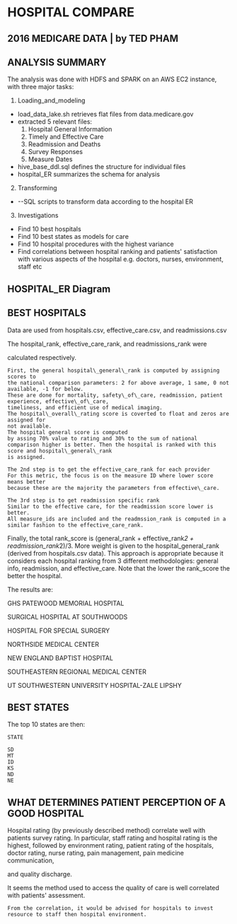 # HOSPITAL COMPARE

## 2016 MEDICARE DATA | by TED PHAM

## ANALYSIS SUMMARY

The analysis was done with HDFS and SPARK on an AWS EC2 instance, with three major tasks:

1. Loading\_and\_modeling
  - load\_data\_lake.sh retrieves flat files from data.medicare.gov
  - extracted 5 relevant files:
    1. Hospital General Information
    2. Timely and Effective Care
    3. Readmission and Deaths
    4. Survey Responses
    5. Measure Dates
  - hive\_base\_ddl.sql defines the structure for individual files
  - hospital\_ER summarizes the schema for analysis
2. Transforming
  - --SQL scripts to transform data according to the hospital ER
3. Investigations
  - Find 10 best hospitals
  - Find 10 best states as models for care
  - Find 10 hospital procedures with the highest variance
  - Find correlations between hospital ranking and patients&#39; satisfaction with various aspects of the hospital e.g. doctors, nurses, environment, staff etc

## HOSPITAL_ER Diagram





## BEST HOSPITALS

Data are used from hospitals.csv, effective_care.csv, and readmissions.csv

The hospital_rank, effective_care_rank, and readmissions_rank were

calculated respectively.


```
First, the general hospital\_general\_rank is computed by assigning scores to
the national comparison parameters: 2 for above average, 1 same, 0 not available, -1 for below.
These are done for mortality, safety\_of\_care, readmission, patient experience, effective\_of\_care,
timeliness, and efficient use of medical imaging.
The hospital\_overall\_rating score is coverted to float and zeros are assigned for
not available.
The hospital general score is computed
by assing 70% value to rating and 30% to the sum of national comparison higher is better. Then the hospital is ranked with this score and hospital\_general\_rank
is assigned.
```

```
The 2nd step is to get the effective_care_rank for each provider
For this metric, the focus is on the measure ID where lower score means better
because these are the majority the parameters from effective\_care.
```

```
The 3rd step is to get readmission specific rank
Similar to the effective care, for the readmission score lower is better.
All measure_ids are included and the readmssion_rank is computed in a similar fashion to the effective_care_rank.
```


Finally, the total rank_score is (general_rank + effective_rank*2 + readmission_rank*2)/3.
More weight is given to the hospital_general_rank (derived from hospitals.csv data).
This approach is appropriate because it considers each hospital ranking from
3 different methodologies: general info, readmission, and effective_care.
Note that the lower the rank_score the better the hospital.



The results are:

GHS PATEWOOD MEMORIAL HOSPITAL

SURGICAL HOSPITAL AT SOUTHWOODS

HOSPITAL FOR SPECIAL SURGERY

NORTHSIDE MEDICAL CENTER

NEW ENGLAND BAPTIST HOSPITAL

SOUTHEASTERN REGIONAL MEDICAL CENTER

UT SOUTHWESTERN UNIVERSITY HOSPITAL-ZALE LIPSHY




## BEST STATES
 The top 10 states are then: 

```
STATE        

SD                                                 
MT        
ID        
KS        
ND
NE        
```

## WHAT DETERMINES PATIENT PERCEPTION OF A GOOD HOSPITAL

Hospital rating (by previously described method) correlate well with patients survey rating. In particular, staff rating and hospital rating is the highest, followed by environment rating, patient rating of the hospitals, doctor rating, nurse rating, pain management, pain medicine communication,

and quality discharge.

It seems the method used to access the quality of care is well correlated with patients&#39; assessment.
```
From the correlation, it would be advised for hospitals to invest resource to staff then hospital environment.
```

